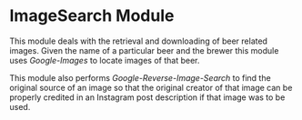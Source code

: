 # ImageSearch Module

This module deals with the retrieval and downloading of beer related images. Given the name of a particular beer and the brewer this module uses *Google-Images* to locate images of that beer. 

This module also performs *Google-Reverse-Image-Search* to find the original source of an image so that the original creator of that image can be properly credited in an Instagram post description if that image was to be used. 
